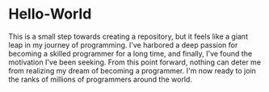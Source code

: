 # Hello-World
This is a small step towards creating a repository, but it feels like a giant leap in my journey of programming. I've harbored a deep passion for becoming a skilled programmer for a long time, and finally, I've found the motivation I've been seeking. From this point forward, nothing can deter me from realizing my dream of becoming a programmer. I'm now ready to join the ranks of millions of programmers around the world.
